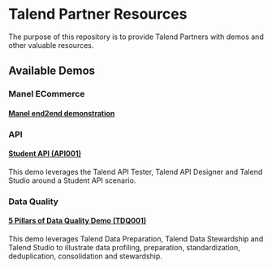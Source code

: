 # Talend Partner Resources

The purpose of this repository is to provide Talend Partners with demos and other valuable resources. 

## Available Demos

### Manel ECommerce

#### [Manel end2end demonstration](demos/manel)

### API

#### [Student API (API001)](demos/api/api001-student-api)

This demo leverages the Talend API Tester, Talend API Designer and Talend Studio around a Student API scenario.

### Data Quality

#### [5 Pillars of Data Quality Demo (TDQ001)](demos/tdq/tdq001-5-pillars-of-data-quality)

This demo leverages Talend Data Preparation, Talend Data Stewardship and Talend Studio to illustrate data profiling, preparation, standardization, deduplication, consolidation and stewardship.
